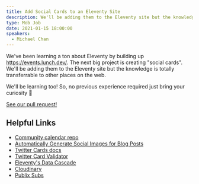 ```yaml
---
title: Add Social Cards to an Eleventy Site
description: We'll be adding them to the Eleventy site but the knowledge is totally transferrable to other places on the web.
type: Mob Job
date: 2021-01-15 18:00:00
speakers:
  - Michael Chan
---
```


We've been learning a ton about Eleventy by building up https://events.lunch.dev/.
The next big project is creating "social cards".
We'll be adding them to the Eleventy site but the knowledge is totally transferrable to other places on the web.

We'll be learning too! So, no previous experience required just bring your curiosity :partying_face:

[See our pull request!](https://github.com/LunchDevCommunity/community-calendar/pull/26)

## Helpful Links

- [Community calendar repo](https://github.com/LunchDevCommunity/community-calendar)
- [Automatically Generate Social Images for Blog Posts](https://www.learnwithjason.dev/blog/auto-generate-social-image/)
- [Twitter Cards docs](https://developer.twitter.com/en/docs/twitter-for-websites/cards/overview/abouts-cards)
- [Twitter Card Validator](https://cards-dev.twitter.com/validator)
- [Eleventy's Data Cascade](https://www.11ty.dev/docs/data-cascade/)
- [Cloudinary](https://cloudinary.com/)
- [Publix Subs](https://ww4.publix.com/products-services/deli/online-easy-ordering)
